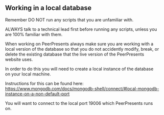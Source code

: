 ## Working in a local database

Remember DO NOT run any scripts that you are unfamiliar with. 

ALWAYS talk to a technical lead first before running any scripts, unless you are 100% familiar with them.

When working on PeerPresents always make sure you are working with a local version of the database so that you do not accidently modify, break, or delete the existing database that the live version of the PeerPresents website uses.

In order to do this you will need to create a local instance of the database on your local machine. 

Instructions for this can be found here: https://www.mongodb.com/docs/mongodb-shell/connect/#local-mongodb-instance-on-a-non-default-port

You will want to connect to the local port 19006 which PeerPresents runs on.







